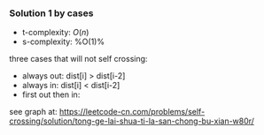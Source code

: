 ### Solution 1 by cases

- t-complexity: $O(n)$
- s-complexity: %O(1)%

three cases that will not self crossing:

- always out: dist[i] > dist[i-2]
- always in: dist[i] < dist[i-2]
- first out then in:

see graph at:
https://leetcode-cn.com/problems/self-crossing/solution/tong-ge-lai-shua-ti-la-san-chong-bu-xian-w80r/


